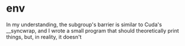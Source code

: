 # env
In my understanding, the subgroup's barrier is similar to Cuda's __syncwrap, and I wrote a small program that should theoretically print things, but, in reality, it doesn't
